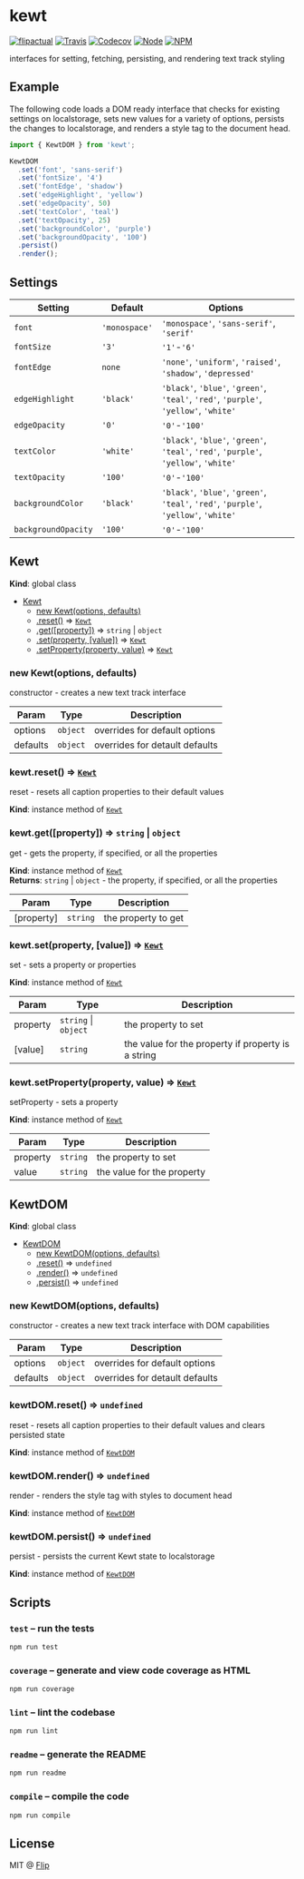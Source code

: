 # kewt

[![flipactual](https://img.shields.io/badge/😋-flipactual-218AC7.svg?style=flat-square)](https://www.flipactual.com/)
[![Travis](https://img.shields.io/travis/flipactual/kewt.svg?style=flat-square)](https://travis-ci.org/flipactual/kewt/)
[![Codecov](https://img.shields.io/codecov/c/github/flipactual/kewt.svg?style=flat-square)](https://codecov.io/gh/flipactual/kewt/)
[![Node](https://img.shields.io/node/v/kewt.svg?style=flat-square)](http://npmjs.com/package/kewt)
[![NPM](https://img.shields.io/npm/v/kewt.svg?style=flat-square)](http://npmjs.com/package/kewt)

interfaces for setting, fetching, persisting, and rendering text track styling

## Example

The following code loads a DOM ready interface that checks for existing settings on localstorage, sets new values for a variety of options, persists the changes to localstorage, and renders a style tag to the document head.

```js
import { KewtDOM } from 'kewt';

KewtDOM
  .set('font', 'sans-serif')
  .set('fontSize', '4')
  .set('fontEdge', 'shadow')
  .set('edgeHighlight', 'yellow')
  .set('edgeOpacity', 50)
  .set('textColor', 'teal')
  .set('textOpacity', 25)
  .set('backgroundColor', 'purple')
  .set('backgroundOpacity', '100')
  .persist()
  .render();
```

## Settings

| Setting | Default | Options |
|---|---|---|
| `font` | `'monospace'` | `'monospace'`, `'sans-serif'`, `'serif'` |
| `fontSize` | `'3'` | `'1'`-`'6'` |
| `fontEdge` | `none` | `'none'`, `'uniform'`, `'raised'`, `'shadow'`, `'depressed'`|
| `edgeHighlight` | `'black'` | `'black'`, `'blue'`, `'green'`, `'teal'`, `'red'`, `'purple'`, `'yellow'`, `'white'` |
| `edgeOpacity` | `'0'` | `'0'`-`'100'` |
| `textColor` | `'white'` | `'black'`, `'blue'`, `'green'`, `'teal'`, `'red'`, `'purple'`, `'yellow'`, `'white'` |
| `textOpacity` | `'100'` | `'0'`-`'100'` |
| `backgroundColor` | `'black'` | `'black'`, `'blue'`, `'green'`, `'teal'`, `'red'`, `'purple'`, `'yellow'`, `'white'` |
| `backgroundOpacity` | `'100'` | `'0'`-`'100'` |

<a name="Kewt"></a>

## Kewt
**Kind**: global class  

* [Kewt](#Kewt)
    * [new Kewt(options, defaults)](#new_Kewt_new)
    * [.reset()](#Kewt+reset) ⇒ <code>[Kewt](#Kewt)</code>
    * [.get([property])](#Kewt+get) ⇒ <code>string</code> &#124; <code>object</code>
    * [.set(property, [value])](#Kewt+set) ⇒ <code>[Kewt](#Kewt)</code>
    * [.setProperty(property, value)](#Kewt+setProperty) ⇒ <code>[Kewt](#Kewt)</code>

<a name="new_Kewt_new"></a>

### new Kewt(options, defaults)
constructor - creates a new text track interface


| Param | Type | Description |
| --- | --- | --- |
| options | <code>object</code> | overrides for default options |
| defaults | <code>object</code> | overrides for detault defaults |

<a name="Kewt+reset"></a>

### kewt.reset() ⇒ <code>[Kewt](#Kewt)</code>
reset - resets all caption properties to their default values

**Kind**: instance method of <code>[Kewt](#Kewt)</code>  
<a name="Kewt+get"></a>

### kewt.get([property]) ⇒ <code>string</code> &#124; <code>object</code>
get - gets the property, if specified, or all the properties

**Kind**: instance method of <code>[Kewt](#Kewt)</code>  
**Returns**: <code>string</code> &#124; <code>object</code> - the property, if specified, or all the properties  

| Param | Type | Description |
| --- | --- | --- |
| [property] | <code>string</code> | the property to get |

<a name="Kewt+set"></a>

### kewt.set(property, [value]) ⇒ <code>[Kewt](#Kewt)</code>
set - sets a property or properties

**Kind**: instance method of <code>[Kewt](#Kewt)</code>  

| Param | Type | Description |
| --- | --- | --- |
| property | <code>string</code> &#124; <code>object</code> | the property to set |
| [value] | <code>string</code> | the value for the property if property is a string |

<a name="Kewt+setProperty"></a>

### kewt.setProperty(property, value) ⇒ <code>[Kewt](#Kewt)</code>
setProperty - sets a property

**Kind**: instance method of <code>[Kewt](#Kewt)</code>  

| Param | Type | Description |
| --- | --- | --- |
| property | <code>string</code> | the property to set |
| value | <code>string</code> | the value for the property |


<a name="KewtDOM"></a>

## KewtDOM
**Kind**: global class  

* [KewtDOM](#KewtDOM)
    * [new KewtDOM(options, defaults)](#new_KewtDOM_new)
    * [.reset()](#KewtDOM+reset) ⇒ <code>undefined</code>
    * [.render()](#KewtDOM+render) ⇒ <code>undefined</code>
    * [.persist()](#KewtDOM+persist) ⇒ <code>undefined</code>

<a name="new_KewtDOM_new"></a>

### new KewtDOM(options, defaults)
constructor - creates a new text track interface with DOM capabilities


| Param | Type | Description |
| --- | --- | --- |
| options | <code>object</code> | overrides for default options |
| defaults | <code>object</code> | overrides for detault defaults |

<a name="KewtDOM+reset"></a>

### kewtDOM.reset() ⇒ <code>undefined</code>
reset - resets all caption properties to their default values and clears persisted state

**Kind**: instance method of <code>[KewtDOM](#KewtDOM)</code>  
<a name="KewtDOM+render"></a>

### kewtDOM.render() ⇒ <code>undefined</code>
render - renders the style tag with styles to document head

**Kind**: instance method of <code>[KewtDOM](#KewtDOM)</code>  
<a name="KewtDOM+persist"></a>

### kewtDOM.persist() ⇒ <code>undefined</code>
persist - persists the current Kewt state to localstorage

**Kind**: instance method of <code>[KewtDOM](#KewtDOM)</code>  

## Scripts

### `test` – run the tests

```sh
npm run test
```

### `coverage` – generate and view code coverage as HTML

```sh
npm run coverage
```

### `lint` – lint the codebase

```sh
npm run lint
```

### `readme` – generate the README

```sh
npm run readme
```

### `compile` – compile the code

```sh
npm run compile
```

## License

MIT @ [Flip](https://github.com/flipactual)
